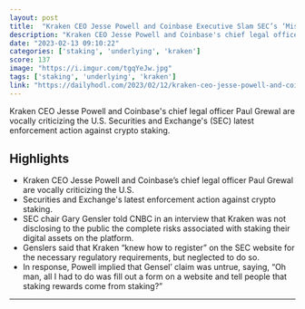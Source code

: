 ```yaml
---
layout: post
title:  "Kraken CEO Jesse Powell and Coinbase Executive Slam SEC’s ‘Misinformed’ Staking Ban"
description: "Kraken CEO Jesse Powell and Coinbase's chief legal officer Paul Grewal are vocally criticizing the U.S. Securities and Exchange's (SEC) latest enforcement action against crypto staking."
date: "2023-02-13 09:10:22"
categories: ['staking', 'underlying', 'kraken']
score: 137
image: "https://i.imgur.com/tgqYeJw.jpg"
tags: ['staking', 'underlying', 'kraken']
link: "https://dailyhodl.com/2023/02/12/kraken-ceo-jesse-powell-and-coinbase-executive-slam-secs-misinformed-staking-ban/"
---
```


Kraken CEO Jesse Powell and Coinbase's chief legal officer Paul Grewal are vocally criticizing the U.S. Securities and Exchange's (SEC) latest enforcement action against crypto staking.

## Highlights

- Kraken CEO Jesse Powell and Coinbase’s chief legal officer Paul Grewal are vocally criticizing the U.S.
- Securities and Exchange's latest enforcement action against crypto staking.
- SEC chair Gary Gensler told CNBC in an interview that Kraken was not disclosing to the public the complete risks associated with staking their digital assets on the platform.
- Genslers said that Kraken “knew how to register” on the SEC website for the necessary regulatory requirements, but neglected to do so.
- In response, Powell implied that Gensel’ claim was untrue, saying, “Oh man, all I had to do was fill out a form on a website and tell people that staking rewards come from staking?”

---
